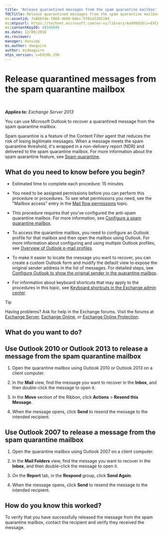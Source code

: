 ```yaml
---
title: 'Release quarantined messages from the spam quarantine mailbox'
TOCTitle: Release quarantined messages from the spam quarantine mailbox
ms:assetid: 7a86bfde-f868-4689-bdec-5f01e52b510d
ms:mtpsurl: https://technet.microsoft.com/en-us/library/Aa998920(v=EXCHG.150)
ms:contentKeyID: 49345049
ms.date: 12/09/2016
ms.reviewer: 
manager: dansimp
ms.author: dmaguire
author: msdmaguire
mtps_version: v=EXCHG.150
---
```


# Release quarantined messages from the spam quarantine mailbox

 

_**Applies to:** Exchange Server 2013_

You can use Microsoft Outlook to recover a quarantined message from the spam quarantine mailbox.

Spam quarantine is a feature of the Content Filter agent that reduces the risk of losing legitimate messages. When a message meets the spam quarantine threshold, it's wrapped in a non-delivery report (NDR) and delivered to the spam quarantine mailbox. For more information about the spam quarantine feature, see [Spam quarantine](spam-quarantine-exchange-2013-help.md).

## What do you need to know before you begin?

  - Estimated time to complete each procedure: 15 minutes

  - You need to be assigned permissions before you can perform this procedure or procedures. To see what permissions you need, see the "Mailbox access" entry in the [Mail flow permissions](mail-flow-permissions-exchange-2013-help.md) topic.

  - This procedure requires that you've configured the anti-spam quarantine mailbox. For more information, see [Configure a spam quarantine mailbox](configure-a-spam-quarantine-mailbox-exchange-2013-help.md).

  - To access the quarantine mailbox, you need to configure an Outlook profile for that mailbox and then open the mailbox using Outlook. For more information about configuring and using multiple Outlook profiles, see [Overview of Outlook e-mail profiles](https://go.microsoft.com/fwlink/p/?linkid=178975).

  - To make it easier to locate the message you want to recover, you can create a custom Outlook form and modify the default view to expose the original sender address in the list of messages. For detailed steps, see [Configure Outlook to show the original sender in the quarantine mailbox](configure-outlook-to-show-the-original-sender-in-the-quarantine-mailbox-exchange-2013-help.md).

  - For information about keyboard shortcuts that may apply to the procedures in this topic, see [Keyboard shortcuts in the Exchange admin center](keyboard-shortcuts-in-the-exchange-admin-center-2013-help.md).

> [!TIP]
> Having problems? Ask for help in the Exchange forums. Visit the forums at <A href="https://go.microsoft.com/fwlink/p/?linkid=60612">Exchange Server</A>, <A href="https://go.microsoft.com/fwlink/p/?linkid=267542">Exchange Online</A>, or <A href="https://go.microsoft.com/fwlink/p/?linkid=285351">Exchange Online Protection</A>.

## What do you want to do?

## Use Outlook 2010 or Outlook 2013 to release a message from the spam quarantine mailbox

1. Open the quarantine mailbox using Outlook 2010 or Outlook 2013 on a client computer.

2. In the **Mail** view, find the message you want to recover in the **Inbox**, and then double-click the message to open it.

3. In the **Move** section of the Ribbon, click **Actions** \> **Resend this Message**.

4. When the message opens, click **Send** to resend the message to the intended recipient.

## Use Outlook 2007 to release a message from the spam quarantine mailbox

1. Open the quarantine mailbox using Outlook 2007 on a client computer.

2. In the **Mail Folders** view, find the message you want to recover in the **Inbox**, and then double-click the message to open it.

3. On the **Report** tab, in the **Respond** group, click **Send Again**.

4. When the message opens, click **Send** to resend the message to the intended recipient.

## How do you know this worked?

To verify that you have successfully released the message from the spam quarantine mailbox, contact the recipient and verify they received the message.

